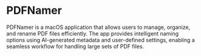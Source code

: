 # PDFNamer
PDFNamer is a macOS application that allows users to manage, organize, and rename PDF files efficiently. The app provides intelligent naming options using AI-generated metadata and user-defined settings, enabling a seamless workflow for handling large sets of PDF files.
